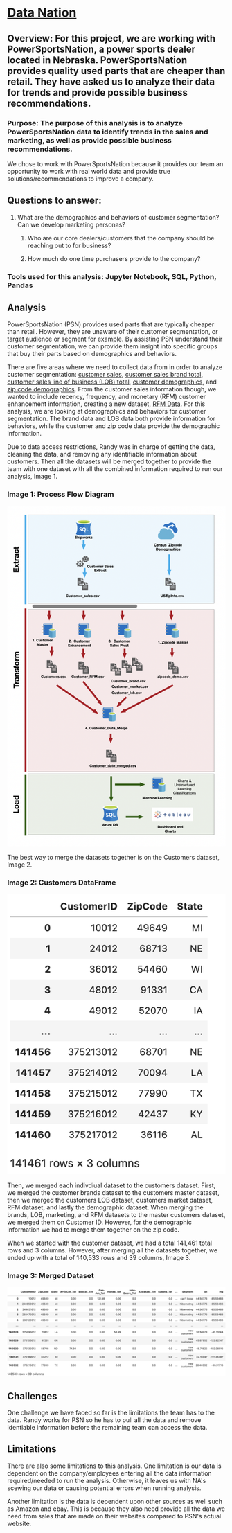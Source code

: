 # [Data Nation]()
## Overview: For this project, we are working with PowerSportsNation, a power sports dealer located in Nebraska. PowerSportsNation provides quality used parts that are cheaper than retail. They have asked us to analyze their data for trends and provide possible business recommendations.

### Purpose: The purpose of this analysis is to analyze PowerSportsNation data to identify trends in the sales and marketing, as well as provide possible business recommendations. 

We chose to work with PowerSportsNation because it provides our team an opportunity to work with real world data and provide true solutions/recommendations to improve a company.

## Questions to answer: 
1. What are the demographics and behaviors of customer segmentation? Can we develop marketing personas?

    1. Who are our core dealers/customers that the company should be reaching out to for business?

    1. How much do one time purchasers provide to the company?

### Tools used for this analysis: Jupyter Notebook, SQL, Python, Pandas

## Analysis
PowerSportsNation (PSN) provides used parts that are typically cheaper than retail. However, they are unaware of their customer segmentation, or target audience or segment for example. By assisting PSN understand their customer segmentation, we can provide them insight into specific groups that buy their parts based on demographics and behaviors.

There are five areas where we need to collect data from in order to analyze customer segmentation: [customer sales](https://github.com/ranmacmo/DataNation/blob/a5baac617074644c94c11a038b520eb5c300ef63/data/sales_info.csv), [customer sales brand total](https://github.com/ranmacmo/DataNation/blob/cfd4aa9a765c0e57ea30c35859dccf23be4f0d86/data/Customer_brands.csv), [customer sales line of business (LOB) total](https://github.com/ranmacmo/DataNation/blob/cfd4aa9a765c0e57ea30c35859dccf23be4f0d86/data/Customer_lob.csv), [customer demographics](https://github.com/ranmacmo/DataNation/blob/cfd4aa9a765c0e57ea30c35859dccf23be4f0d86/data/Customers.csv), and [zip code demographics](https://github.com/ranmacmo/DataNation/blob/a5baac617074644c94c11a038b520eb5c300ef63/data/USZip_Info.csv). From the customer sales information though, we wanted to include recency, frequency, and monetary (RFM) customer enhancement information, creating a new dataset, [RFM Data](https://github.com/ranmacmo/DataNation/blob/cfd4aa9a765c0e57ea30c35859dccf23be4f0d86/data/Customer_rfm.csv). For this analysis, we are looking at demographics and behaviors for customer segmentation. The brand data and LOB data both provide information for behaviors, while the customer and zip code data provide the demographic information. 

Due to data access restrictions, Randy was in charge of getting the data, cleaning the data, and removing any identifiable information about customers. Then all the datasets will be merged together to provide the team with one dataset with all the combined information required to run our analysis, Image 1. 

### Image 1: Process Flow Diagram
![Diagram](https://github.com/ranmacmo/DataNation/blob/92ee47321a4fce4a1828bc57ea650bcca0143cd2/images/Process%20Flow.png)

The best way to merge the datasets together is on the Customers dataset, Image 2. 

### Image 2: Customers DataFrame
![Customers Dataset](https://github.com/ranmacmo/DataNation/blob/f3f79096459f30ca11785ff1903a1effcad94f1b/images/customers_df.png)

Then, we merged each indivdiual dataset to the customers dataset. First, we merged the customer brands dataset to the customers master dataset, then we merged the customers LOB dataset, customers market dataset, RFM dataset, and lastly the demographic dataset. When merging the brands, LOB, marketing, and RFM datasets to the master customers dataset, we merged them on Customer ID. However, for the demographic information we had to merge them together on the zip code. 

When we started with the customer dataset, we had a total 141,461 total rows and 3 columns. However, after merging all the datasets together, we ended up with a total of 140,533 rows and 39 columns, Image 3.

### Image 3: Merged Dataset
![Merged Dataset](https://github.com/ranmacmo/DataNation/blob/f3f79096459f30ca11785ff1903a1effcad94f1b/images/merged_data.png)

## Challenges
One challenge we have faced so far is the limitations the team has to the data. Randy works for PSN so he has to pull all the data and remove identiable information before the remaining team can access the data. 

## Limitations
There are also some limitations to this analysis. One limitation is our data is dependent on the company/employees entering all the data information required/needed to run the analysis. Otherwise, it leaves us with NA's scewing our data or causing potential errors when running analysis. 

Another limitation is the data is dependent upon other sources as well such as Amazon and ebay. This is because they also need provide all the data we need from sales that are made on their websites compared to PSN's actual website.